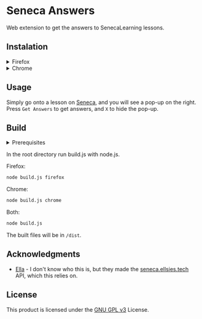 # Seneca Answers

Web extension to get the answers to SenecaLearning lessons.

## Instalation

<details>
<summary>Firefox</summary>

Get `seneca-answers.xpi` from the latest [release](https://github.com/pepperonijail77/seneca-answers/releases/latest). You will have to right-click and select `Save Link As...`, otherwise Firefox will try to install it.

Go to `about:debugging#/runtime/this-firefox`, and press `Load Temporary Add-on...`, then select the `seneca-answers.xpi` file that you downloaded.

</details>
<details>
<summary>Chrome</summary>

Get `seneca-answers.crx` from the latest [release](https://github.com/pepperonijail77/seneca-answers/releases/latest).

Go to `chrome://extensions`, and make sure Developer mode is enabled.

Drag and drop `seneca-answers.crx` that you downloaded onto the page, and press `Add Extension`.

</details>

## Usage

Simply go onto a lesson on [Seneca](https://app.senecalearning.com/), and you will see a pop-up on the right. Press `Get Answers` to get answers, and `X` to hide the pop-up.

## Build

<details>
<summary>Prerequisites</summary>

- [git](https://git-scm.com/)
- [node.js](https://nodejs.org/)

Clone the repo.
```sh
git clone https://github.com/pepperonijail77/seneca-answers.git
```

In the root directory install all the npm dependencies.
```sh
npm install
```

</details>

In the root directory run build.js with node.js.

Firefox:
```sh
node build.js firefox
```

Chrome:
```sh
node build.js chrome
```

Both:
```sh
node build.js
```

The built files will be in `/dist`.

## Acknowledgments

* [Ella](https://github.com/ellsies) - I don't know who this is, but they made the [seneca.ellsies.tech](https://seneca.ellsies.tech/api) API, which this relies on.

## License
This product is licensed under the [GNU GPL v3](https://choosealicense.com/licenses/gpl-3.0) License.